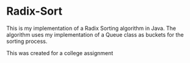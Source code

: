 # Radix-Sort

This is my implementation of a Radix Sorting algorithm in Java.
The algorithm uses my implementation of a Queue class as buckets for the sorting process.

This was created for a college assignment

